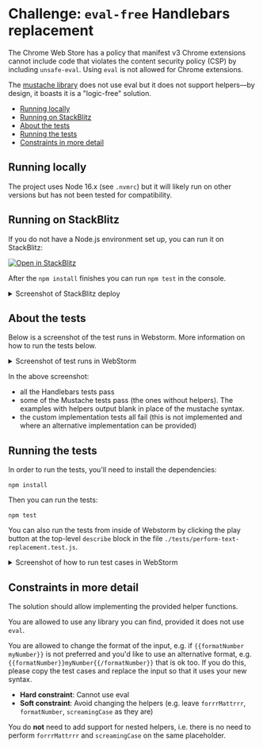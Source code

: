 # Challenge: `eval-free` Handlebars replacement

The Chrome Web Store has a policy that manifest v3 Chrome extensions cannot include code that violates the content security policy (CSP) by including `unsafe-eval`. Using `eval` is not allowed for Chrome extensions.

The [mustache library](https://www.npmjs.com/package/mustache) does not use eval but it does not support helpers—by design, it boasts it is a "logic-free" solution.

- [Running locally](#running-locally)
- [Running on StackBlitz](#running-on-stackblitz)
- [About the tests](#about-the-tests)
- [Running the tests](#running-the-tests)
- [Constraints in more detail](#constraints-in-more-detail)


## Running locally

The project uses Node 16.x (see `.nvmrc`) but it will likely run on other versions but has not been tested for compatibility.


## Running on StackBlitz

If you do not have a Node.js environment set up, you can run it on StackBlitz:

[![Open in StackBlitz](https://developer.stackblitz.com/img/open_in_stackblitz.svg)](https://stackblitz.com/github/techygrrrl/handlebars-no-eval?file=index.js)

After the `npm install` finishes you can run `npm test` in the console.

<details>
<summary>Screenshot of StackBlitz deploy</summary>

![](screenshots/stackblitz-preview.png)

</details>


## About the tests

Below is a screenshot of the test runs in Webstorm. More information on how to run the tests below.

<details>
<summary>Screenshot of test runs in WebStorm</summary>

<img src="screenshots/test-cases.png" width="400" />

</details>


In the above screenshot:

- all the Handlebars tests pass
- some of the Mustache tests pass (the ones without helpers). The examples with helpers output blank in place of the mustache syntax.
- the custom implementation tests all fail (this is not implemented and where an alternative implementation can be provided)


## Running the tests

In order to run the tests, you'll need to install the dependencies:

    npm install

Then you can run the tests:

    npm test

You can also run the tests from inside of Webstorm by clicking the play button at the top-level `describe` block in the file `./tests/perform-text-replacement.test.js`.


<details>
<summary>Screenshot of how to run test cases in WebStorm</summary>

<img src="screenshots/webstorm.png" width="440" />

</details>



## Constraints in more detail

The solution should allow implementing the provided helper functions.

You are allowed to use any library you can find, provided it does not use `eval`.

You are allowed to change the format of the input, e.g. if `{{formatNumber myNumber}}` is not preferred and you'd like to use an alternative format, e.g.
`{{formatNumber}}myNumber{{/formatNumber}}` that is ok too. If you do this, please copy the test cases and replace the input so that it uses your new syntax.

- **Hard constraint**: Cannot use eval
- **Soft constraint**: Avoid changing the helpers (e.g. leave `forrrMattrrr`, `formatNumber`, `screamingCase` as they are)

You do **not** need to add support for nested helpers, i.e. there is no need to perform `forrrMattrrr` and `screamingCase` on the same placeholder.